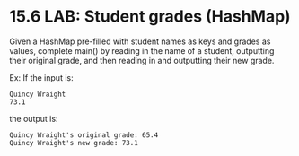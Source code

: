 # 15.6 LAB: Student grades (HashMap)

Given a HashMap pre-filled with student names as keys and grades as values, complete main() by reading in the name of a student, outputting their original grade, and then reading in and outputting their new grade.

Ex: If the input is:
```
Quincy Wraight
73.1
```
the output is:
```
Quincy Wraight's original grade: 65.4
Quincy Wraight's new grade: 73.1
```
